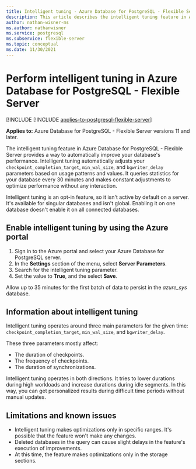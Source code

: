 ```yaml
---
title: Intelligent tuning - Azure Database for PostgreSQL - Flexible Server
description: This article describes the intelligent tuning feature in Azure Database for PostgreSQL - Flexible Server.
author: nathan-wisner-ms
ms.author: nathanwisner
ms.service: postgresql
ms.subservice: flexible-server
ms.topic: conceptual
ms.date: 11/30/2021
---
```


# Perform intelligent tuning in Azure Database for PostgreSQL - Flexible Server

[!INCLUDE [!INCLUDE [applies-to-postgresql-flexible-server](../includes/applies-to-postgresql-flexible-server.md)]

**Applies to:** Azure Database for PostgreSQL - Flexible Server versions 11 and later.

The intelligent tuning feature in Azure Database for PostgreSQL - Flexible Server provides a way to automatically improve your database's performance. Intelligent tuning automatically adjusts your `checkpoint_completion_target`, `min_wal_size`, and `bgwriter_delay` parameters based on usage patterns and values. It queries statistics for your database every 30 minutes and makes constant adjustments to optimize performance without any interaction.

Intelligent tuning is an opt-in feature, so it isn't active by default on a server. It's available for singular databases and isn't global. Enabling it on one database doesn't enable it on all connected databases.

## Enable intelligent tuning by using the Azure portal

1. Sign in to the Azure portal and select your Azure Database for PostgreSQL server.
2. In the **Settings** section of the menu, select **Server Parameters**.
3. Search for the intelligent tuning parameter.
4. Set the value to **True**, and the select **Save**.

Allow up to 35 minutes for the first batch of data to persist in the *azure_sys* database.

## Information about intelligent tuning

Intelligent tuning operates around three main parameters for the given time: `checkpoint_completion_target`, `min_wal_size`, and `bgwriter_delay`.

These three parameters mostly affect: 

* The duration of checkpoints.
* The frequency of checkpoints.
* The duration of synchronizations.

Intelligent tuning operates in both directions. It tries to lower durations during high workloads and increase durations during idle segments. In this way, you can get personalized results during difficult time periods without manual updates.

## Limitations and known issues

* Intelligent tuning makes optimizations only in specific ranges. It's possible that the feature won't make any changes.
* Deleted databases in the query can cause slight delays in the feature's execution of improvements.
* At this time, the feature makes optimizations only in the storage sections.
